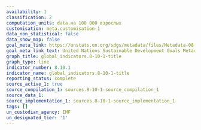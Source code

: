 ```yaml
---
availability: 1
classification: 2
computation_units: data.на 100 000 взрослых
customisation: meta.customisation-1
data_non_statistical: false
data_show_map: false
goal_meta_link: https://unstats.un.org/sdgs/metadata/files/Metadata-08-10-01.pdf
goal_meta_link_text: United Nations Sustainable Development Goals Metadata (pdf 525kB)
graph_title: global_indicators.8-10-1-title
graph_type: line
indicator_number: 8.10.1
indicator_name: global_indicators.8-10-1-title
reporting_status: complete
source_active_1: true
source_compilation_1: sources.8-10-1-source_compilation_1
source_data_1:
source_implementation_1: sources.8-10-1-source_implementation_1
tags: []
un_custodian_agency: IMF
un_designated_tier: '1'
---
```

